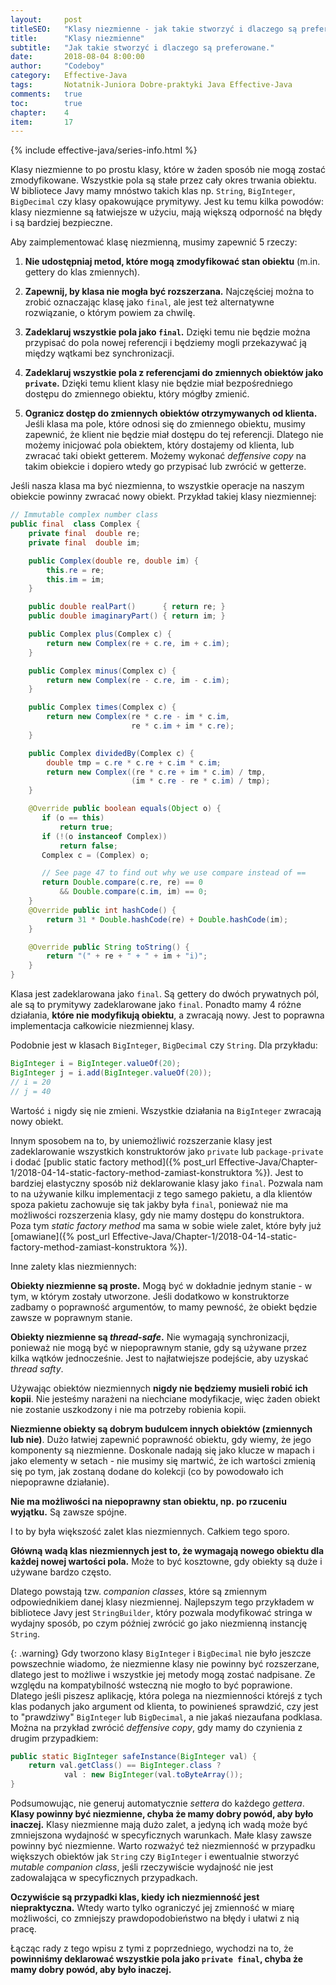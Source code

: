 ```yaml
---
layout:     post
titleSEO:	"Klasy niezmienne - jak takie stworzyć i dlaczego są preferowane"
title:      "Klasy niezmienne"
subtitle:   "Jak takie stworzyć i dlaczego są preferowane."
date:       2018-08-04 8:00:00
author:     "Codeboy"
category:   Effective-Java
tags:	    Notatnik-Juniora Dobre-praktyki Java Effective-Java
comments:   true
toc:        true
chapter:    4
item:       17
---
```


{% include effective-java/series-info.html %}

Klasy niezmienne to po prostu klasy, które w żaden sposób nie mogą zostać zmodyfikowane. Wszystkie pola są stałe przez cały okres trwania obiektu. W bibliotece Javy mamy mnóstwo takich klas np. `String`, `BigInteger`, `BigDecimal` czy klasy opakowujące prymitywy. Jest ku temu kilka powodów: klasy niezmienne są łatwiejsze w użyciu, mają większą odporność na błędy i są bardziej bezpieczne.

Aby zaimplementować klasę niezmienną, musimy zapewnić 5 rzeczy:

1. **Nie udostępniaj metod, które mogą zmodyfikować stan obiektu** (m.in. gettery do klas zmiennych).

2. **Zapewnij, by klasa nie mogła być rozszerzana.** Najczęściej można to zrobić oznaczając klasę jako `final`, ale jest też alternatywne rozwiązanie, o którym powiem za chwilę.

3. **Zadeklaruj wszystkie pola jako `final`.** Dzięki temu nie będzie można przypisać do pola nowej referencji i będziemy mogli przekazywać ją między wątkami bez synchronizacji.

4. **Zadeklaruj wszystkie pola z referencjami do zmiennych obiektów jako `private`.** Dzięki temu klient klasy nie będzie miał bezpośredniego dostępu do zmiennego obiektu, który mógłby zmienić.

5. **Ogranicz dostęp do zmiennych obiektów otrzymywanych od klienta.** Jeśli klasa ma pole, które odnosi się do zmiennego obiektu, musimy zapewnić, że klient nie będzie miał dostępu do tej referencji. Dlatego nie możemy inicjować pola obiektem, który dostajemy od klienta, lub zwracać taki obiekt getterem. Możemy wykonać *deffensive copy* na takim obiekcie i dopiero wtedy go przypisać lub zwrócić w getterze.

Jeśli nasza klasa ma być niezmienna, to wszystkie operacje na naszym obiekcie powinny zwracać nowy obiekt. Przykład takiej klasy niezmiennej:

```java
// Immutable complex number class
public final  class Complex {
    private final  double re;
    private final  double im;

    public Complex(double re, double im) {
        this.re = re;
        this.im = im;
    }

    public double realPart()      { return re; }
    public double imaginaryPart() { return im; }

    public Complex plus(Complex c) {
        return new Complex(re + c.re, im + c.im);
    }

    public Complex minus(Complex c) {
        return new Complex(re - c.re, im - c.im);
    }

    public Complex times(Complex c) {
        return new Complex(re * c.re - im * c.im,
                           re * c.im + im * c.re);
    }

    public Complex dividedBy(Complex c) {
        double tmp = c.re * c.re + c.im * c.im;
        return new Complex((re * c.re + im * c.im) / tmp,
                           (im * c.re - re * c.im) / tmp);
    }

    @Override public boolean equals(Object o) {
       if (o == this)
           return true;
       if (!(o instanceof Complex))
           return false;
       Complex c = (Complex) o;

       // See page 47 to find out why we use compare instead of ==
       return Double.compare(c.re, re) == 0
           && Double.compare(c.im, im) == 0;
    }
    @Override public int hashCode() {
        return 31 * Double.hashCode(re) + Double.hashCode(im);
    }

    @Override public String toString() {
        return "(" + re + " + " + im + "i)";
    }
}
```

Klasa jest zadeklarowana jako `final`. Są gettery do dwóch prywatnych pól, ale są to prymitywy zadeklarowane jako `final`. Ponadto mamy 4 różne działania, **które nie modyfikują obiektu**, a zwracają nowy. Jest to poprawna implementacja całkowicie niezmiennej klasy. 

Podobnie jest w klasach `BigInteger`, `BigDecimal` czy `String`. Dla przykładu:

```java
BigInteger i = BigInteger.valueOf(20);
BigInteger j = i.add(BigInteger.valueOf(20));
// i = 20
// j = 40
```
Wartość `i` nigdy się nie zmieni. Wszystkie działania na `BigInteger` zwracają nowy obiekt.

Innym sposobem na to, by uniemożliwić rozszerzanie klasy jest zadeklarowanie wszystkich konstruktorów jako `private` lub `package-private` i dodać [public static factory method]({% post_url Effective-Java/Chapter-1/2018-04-14-static-factory-method-zamiast-konstruktora %}). Jest to bardziej elastyczny sposób niż deklarowanie klasy jako `final`. Pozwala nam to na używanie kilku implementacji z tego samego pakietu, a dla klientów spoza pakietu zachowuje się tak jakby była `final`, ponieważ nie ma możliwości rozszerzenia klasy, gdy nie mamy dostępu do konstruktora. Poza tym *static factory method* ma sama w sobie wiele zalet, które były już [omawiane]({% post_url Effective-Java/Chapter-1/2018-04-14-static-factory-method-zamiast-konstruktora %}).

Inne zalety klas niezmiennych:

**Obiekty niezmienne są proste.** Mogą być w dokładnie jednym stanie - w tym, w którym zostały utworzone. Jeśli dodatkowo w konstruktorze zadbamy o poprawność argumentów, to mamy pewność, że obiekt będzie zawsze w poprawnym stanie.

**Obiekty niezmienne są *thread-safe*.** Nie wymagają synchronizacji, ponieważ nie mogą być w niepoprawnym stanie, gdy są używane przez kilka wątków jednocześnie. Jest to najłatwiejsze podejście, aby uzyskać *thread safty*.

Używając obiektów niezmiennych **nigdy nie będziemy musieli robić ich kopii**. Nie jesteśmy narażeni na niechciane modyfikacje, więc żaden obiekt nie zostanie uszkodzony i nie ma potrzeby robienia kopii.

**Niezmienne obiekty są dobrym budulcem innych obiektów (zmiennych lub nie)**. Dużo łatwiej zapewnić poprawność obiektu, gdy wiemy, że jego komponenty są niezmienne. Doskonale nadają się jako klucze w mapach i jako elementy w setach - nie musimy się martwić, że ich wartości zmienią się po tym, jak zostaną dodane do kolekcji (co by powodowało ich niepoprawne działanie).

**Nie ma możliwości na niepoprawny stan obiektu, np. po rzuceniu wyjątku.** Są zawsze spójne.

I to by była większość zalet klas niezmiennych. Całkiem tego sporo.

**Główną wadą klas niezmiennych jest to, że wymagają nowego obiektu dla każdej nowej wartości pola.** Może to być kosztowne, gdy obiekty są duże i używane bardzo często.

Dlatego powstają tzw. *companion classes*, które są zmiennym odpowiednikiem danej klasy niezmiennej. Najlepszym tego przykładem w bibliotece Javy jest `StringBuilder`, który pozwala modyfikować stringa w wydajny sposób, po czym później zwrócić go jako niezmienną instancję `String`.

{: .warning}
Gdy tworzono klasy `BigInteger` i `BigDecimal` nie było jeszcze powszechnie wiadomo, że niezmienne klasy nie powinny być rozszerzane, dlatego jest to możliwe i wszystkie jej metody mogą zostać nadpisane. Ze względu na kompatybilność wsteczną nie mogło to być poprawione. Dlatego jeśli piszesz aplikację, która polega na niezmienności którejś z tych klas podanych jako argument od klienta, to powinieneś sprawdzić, czy jest to "prawdziwy" `BigInteger` lub `BigDecimal`, a nie jakaś niezaufana podklasa.<br>Można na przykład zwrócić *deffensive copy*, gdy mamy do czynienia z drugim przypadkiem:

```java
public static BigInteger safeInstance(BigInteger val) {
    return val.getClass() == BigInteger.class ?
            val : new BigInteger(val.toByteArray());
}
```

Podsumowując, nie generuj automatycznie *settera* do każdego *gettera*. **Klasy powinny być niezmienne, chyba że mamy dobry powód, aby było inaczej.** Klasy niezmienne mają dużo zalet, a jedyną ich wadą może być zmniejszona wydajność w specyficznych warunkach. Małe klasy zawsze powinny być niezmienne. Warto rozważyć też niezmienność w przypadku większych obiektów jak `String` czy `BigInteger` i ewentualnie stworzyć *mutable companion class*, jeśli rzeczywiście wydajność nie jest zadowalająca w specyficznych przypadkach.

**Oczywiście są przypadki klas, kiedy ich niezmienność jest niepraktyczna.** Wtedy warto tylko ograniczyć jej zmienność w miarę możliwości, co zmniejszy prawdopodobieństwo na błędy i ułatwi z nią pracę. 

Łącząc rady z tego wpisu z tymi z poprzedniego, wychodzi na to, że **powinniśmy deklarować wszystkie pola jako `private final`, chyba że mamy dobry powód, aby było inaczej.**